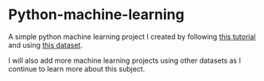 # Python-machine-learning

A simple python machine learning project I created by following [this tutorial](https://www.kaggle.com/datasets/lakshmi25npathi/imdb-dataset-of-50k-movie-reviews?resource=download) and using [this dataset](https://www.kaggle.com/datasets/lakshmi25npathi/imdb-dataset-of-50k-movie-reviews?resource=download).

I will also add more machine learning projects using other datasets as I continue to learn more about this subject.
